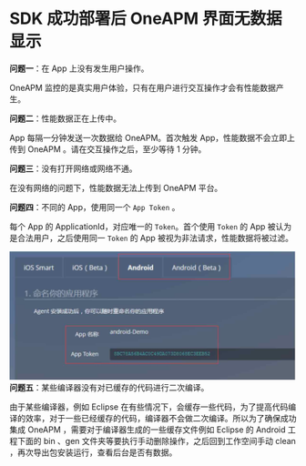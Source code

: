 # SDK 成功部署后 OneAPM 界面无数据显示

**问题一**：在 App 上没有发生用户操作。

OneAPM 监控的是真实用户体验，只有在用户进行交互操作才会有性能数据产生。

**问题二**：性能数据正在上传中。

App 每隔一分钟发送一次数据给 OneAPM。首次触发 App，性能数据不会立即上传到 OneAPM 。请在交互操作之后，至少等待 1 分钟。

**问题三**：没有打开网络或网络不通。

在没有网络的问题下，性能数据无法上传到 OneAPM 平台。

**问题四**：不同的 App，使用同一个 `App Token` 。

每个 App 的 ApplicationId，对应唯一的 `Token`。首个使用 `Token` 的 App 被认为是合法用户，之后使用同一 `Token` 的 App 被视为非法请求，性能数据将被过滤。

![](1U.jpg)
**问题五**：某些编译器没有对已缓存的代码进行二次编译。

由于某些编译器，例如 Eclipse 在有些情况下，会缓存一些代码，为了提高代码编译的效率，对于一些已经缓存的代码，编译器不会做二次编译。所以为了确保成功集成 OneAPM ，需要对于编译器生成的一些缓存文件例如 Eclipse 的 Android 工程下面的 bin 、gen 文件夹等要执行手动删除操作，之后回到工作空间手动 clean ，再次导出包安装运行，查看后台是否有数据。
